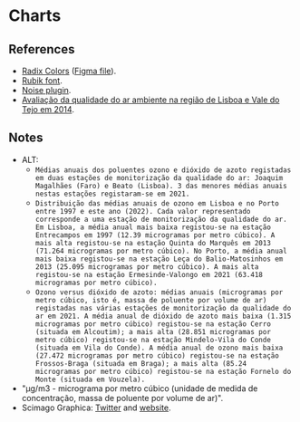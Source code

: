 # Charts

## References

- [Radix Colors](https://www.radix-ui.com/colors) ([Figma file](https://www.figma.com/community/file/994698110592965750)).
- [Rubik font](https://fonts.google.com/specimen/Rubik).
- [Noise plugin](https://www.figma.com/community/plugin/752558325552095625/Noise).
- [Avaliação da qualidade do ar ambiente na região de Lisboa e Vale do Tejo em 2014](http://www.ccdr-lvt.pt/files/96981cbb953c4f4db4dacd13c375b5d4931a9be1.pdf).

## Notes

- ALT:
  - `Médias anuais dos poluentes ozono e dióxido de azoto registadas em duas estações de monitorização da qualidade do ar: Joaquim Magalhães (Faro) e Beato (Lisboa). 3 das menores médias anuais nestas estações registaram-se em 2021.`
  - `Distribuição das médias anuais de ozono em Lisboa e no Porto entre 1997 e este ano (2022). Cada valor representado corresponde a uma estação de monitorização da qualidade do ar. Em Lisboa, a média anual mais baixa registou-se na estação Entrecampos em 1997 (12.39 microgramas por metro cúbico). A mais alta registou-se na estação Quinta do Marquês em 2013 (71.264 microgramas por metro cúbico). No Porto, a média anual mais baixa registou-se na estação Leça do Balio-Matosinhos em 2013 (25.095 microgramas por metro cúbico). A mais alta registou-se na estação Ermesinde-Valongo em 2021 (63.418 microgramas por metro cúbico).`
  - `Ozono versus dióxido de azoto: médias anuais (microgramas por metro cúbico, isto é, massa de poluente por volume de ar) registadas nas várias estações de monitorização da qualidade do ar em 2021. A média anual de dióxido de azoto mais baixa (1.315 microgramas por metro cúbico) registou-se na estação Cerro (situada em Alcoutim); a mais alta (28.851 microgramas por metro cúbico) registou-se na estação Mindelo-Vila do Conde (situada em Vila do Conde). A média anual de ozono mais baixa (27.472 microgramas por metro cúbico) registou-se na estação Frossos-Braga (situada em Braga); a mais alta (85.24 microgramas por metro cúbico) registou-se na estação Fornelo do Monte (situada em Vouzela).`
- "μg/m3 - micrograma por metro cúbico (unidade de medida de concentração, massa de poluente por volume de ar)".
- Scimago Graphica: [Twitter](https://twitter.com/ScimagoGraphica) and [website](https://graphica.app/).
